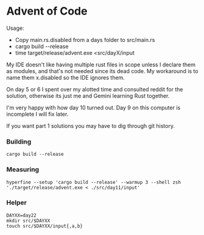 # Advent of Code

Usage: 
- Copy main.rs.disabled from a days folder to src/main.rs
- cargo build --release
- time target/release/advent.exe <src/dayX/input

My IDE doesn't like having multiple rust files in scope unless I declare them as modules, and that's not needed since
its dead code. My workaround is to name them x.disabled so the IDE ignores them.

On day 5 or 6 I spent over my alotted time and consulted reddit for the solution, otherwise its just me and Gemini
learning Rust together.

I'm very happy with how day 10 turned out. Day 9 on this computer is incomplete I will fix later.

If you want part 1 solutions you may have to dig through git history.

### Building
```shell
cargo build --release
```

### Measuring

``` shell
hyperfine --setup 'cargo build --release' --warmup 3 --shell zsh './target/release/advent.exe < ./src/day11/input' 
```

### Helper

```shell
DAYXX=day22
mkdir src/$DAYXX
touch src/$DAYXX/input{,a,b}
```